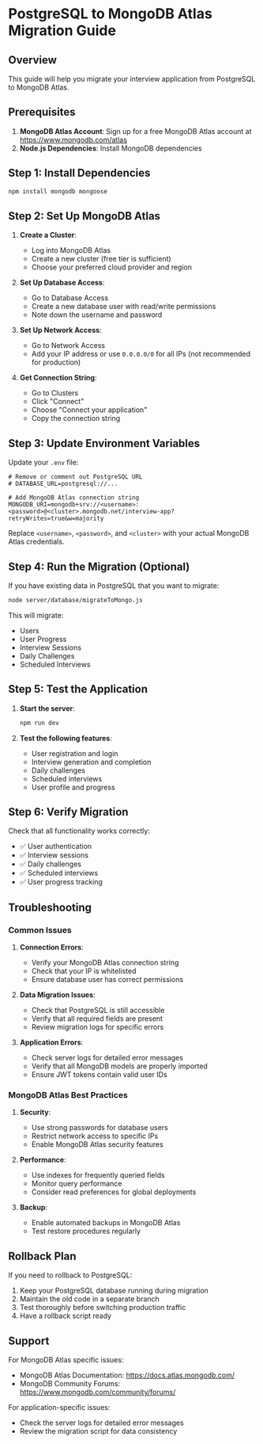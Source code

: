 # PostgreSQL to MongoDB Atlas Migration Guide

## Overview
This guide will help you migrate your interview application from PostgreSQL to MongoDB Atlas.

## Prerequisites

1. **MongoDB Atlas Account**: Sign up for a free MongoDB Atlas account at https://www.mongodb.com/atlas
2. **Node.js Dependencies**: Install MongoDB dependencies

## Step 1: Install Dependencies

```bash
npm install mongodb mongoose
```

## Step 2: Set Up MongoDB Atlas

1. **Create a Cluster**:
   - Log into MongoDB Atlas
   - Create a new cluster (free tier is sufficient)
   - Choose your preferred cloud provider and region

2. **Set Up Database Access**:
   - Go to Database Access
   - Create a new database user with read/write permissions
   - Note down the username and password

3. **Set Up Network Access**:
   - Go to Network Access
   - Add your IP address or use `0.0.0.0/0` for all IPs (not recommended for production)

4. **Get Connection String**:
   - Go to Clusters
   - Click "Connect"
   - Choose "Connect your application"
   - Copy the connection string

## Step 3: Update Environment Variables

Update your `.env` file:

```env
# Remove or comment out PostgreSQL URL
# DATABASE_URL=postgresql://...

# Add MongoDB Atlas connection string
MONGODB_URI=mongodb+srv://<username>:<password>@<cluster>.mongodb.net/interview-app?retryWrites=true&w=majority
```

Replace `<username>`, `<password>`, and `<cluster>` with your actual MongoDB Atlas credentials.

## Step 4: Run the Migration (Optional)

If you have existing data in PostgreSQL that you want to migrate:

```bash
node server/database/migrateToMongo.js
```

This will migrate:
- Users
- User Progress
- Interview Sessions
- Daily Challenges
- Scheduled Interviews

## Step 5: Test the Application

1. **Start the server**:
   ```bash
   npm run dev
   ```

2. **Test the following features**:
   - User registration and login
   - Interview generation and completion
   - Daily challenges
   - Scheduled interviews
   - User profile and progress

## Step 6: Verify Migration

Check that all functionality works correctly:

- ✅ User authentication
- ✅ Interview sessions
- ✅ Daily challenges
- ✅ Scheduled interviews
- ✅ User progress tracking

## Troubleshooting

### Common Issues

1. **Connection Errors**:
   - Verify your MongoDB Atlas connection string
   - Check that your IP is whitelisted
   - Ensure database user has correct permissions

2. **Data Migration Issues**:
   - Check that PostgreSQL is still accessible
   - Verify that all required fields are present
   - Review migration logs for specific errors

3. **Application Errors**:
   - Check server logs for detailed error messages
   - Verify that all MongoDB models are properly imported
   - Ensure JWT tokens contain valid user IDs

### MongoDB Atlas Best Practices

1. **Security**:
   - Use strong passwords for database users
   - Restrict network access to specific IPs
   - Enable MongoDB Atlas security features

2. **Performance**:
   - Use indexes for frequently queried fields
   - Monitor query performance
   - Consider read preferences for global deployments

3. **Backup**:
   - Enable automated backups in MongoDB Atlas
   - Test restore procedures regularly

## Rollback Plan

If you need to rollback to PostgreSQL:

1. Keep your PostgreSQL database running during migration
2. Maintain the old code in a separate branch
3. Test thoroughly before switching production traffic
4. Have a rollback script ready

## Support

For MongoDB Atlas specific issues:
- MongoDB Atlas Documentation: https://docs.atlas.mongodb.com/
- MongoDB Community Forums: https://www.mongodb.com/community/forums/

For application-specific issues:
- Check the server logs for detailed error messages
- Review the migration script for data consistency 